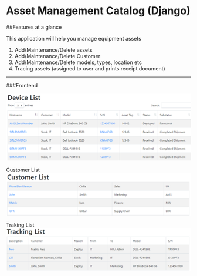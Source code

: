 # Asset Management Catalog (Django)

##Features at a glance

This application will help you manage equipment assets
1. Add/Maintenance/Delete assets
2. Add/Maintenance/Delete Customer
3. Add/Maintenance/Delete models, types, location etc
4. Tracing assets (assigned to user and prints receipt document)

***
###Frontend

![Device list](https://github.com/dalasidaho/asset_management/blob/master/devlist.PNG?raw=true "Device list")

Customer List
![Customer list](https://github.com/dalasidaho/asset_management/blob/master/catalog/static/customlist.PNG?raw=true "Customer list")

Traking List
![](https://github.com/dalasidaho/asset_management/blob/master/catalog/static/Track.PNG?raw=true "Tracking")
